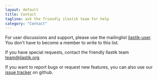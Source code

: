 ```yaml
---
layout: default
title: Contact
tagline: ask the friendly ilastik team for help
category: "Contact"
---
```

For user discussions and support, please use the mailinglist
[ilastik-user](http://mailman.ilastik.org/cgi-bin/mailman/listinfo/ilastik-user).<br>
You don't have to become a member to write to this list.
   
If you have special requests, contact the friendly Ilastik team
<a href="mailto:team@ilastik.org?Subject=ilastik question" target="_top">
team@ilastik.org</a>.

If you want to report bugs or request new features, you can
also use our [issue tracker](http://github.com/ilastik/ilastik/issues) on github.

